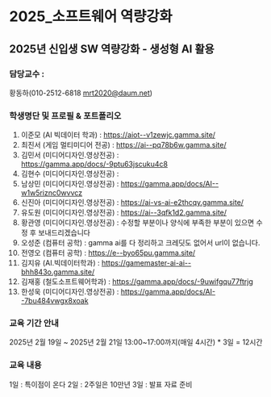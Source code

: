 # 2025_소프트웨어 역량강화
## 2025년 신입생 SW 역량강화 - 생성형 AI 활용
### 담당교수 : 

   황동하(010-2512-6818 mrt2020@daum.net)
 
### 학생명단 및 프로필 & 포트폴리오 
1. 이준모 (AI 빅데이터 학과)      : https://aiot--v1zewjc.gamma.site/
2. 최진서 (게임 멀티미디어 전공)   : https://ai--pq78b6w.gamma.site/
3. 김민서 (미디어디자인.영상전공)   : https://gamma.app/docs/-9ptu63jscuku4c8
4. 김현수 (미디어디자인.영상전공)   :
5. 남상민 (미디어디자인.영상전공)   : https://gamma.app/docs/AI--w1w5riznc0wvvcz
6. 신진아 (미디어디자인.영상전공)   : https://ai-vs-ai-e2thcqy.gamma.site/
7. 유도원 (미디어디자인.영상전공)   : https://ai--3qfk1d2.gamma.site/
8. 황관영 (미디어디자인.영상전공)   : 수정할 부분이나 양식에 부족한 부분이 있으면 수정 후 보내드리겠습니다 
9. 오성준 (컴퓨터 공학)            : gamma ai를 다 정리하고 크레딧도 없어서 url이 없습니다.
10. 전영오 (컴퓨터 공학)           : https://e--byo65pu.gamma.site/
11. 김지유 (AI.빅데이터학과)       : https://gamemaster-ai-ai--bhh843o.gamma.site/
12. 김재홍 (철도소프트웨어학과)     : https://gamma.app/docs/-9uwifgqu77ftrjg
13. 한성욱 (미디어디자인.영상전공)  : https://gamma.app/docs/AI--7bu484vwgx8xoak

### 교육 기간 안내
2025년 2월 19일 ~ 2025년 2월 21일
13:00~17:00까지(매일 4시간) * 3일 = 12시간 

### 교육 내용 
1일 : 특이점이 온다
2일 : 2주일은 10만년 
3일 : 발표 자료 준비

